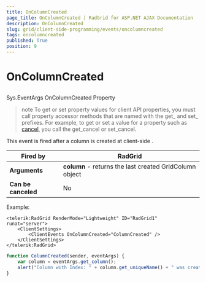 ```yaml
---
title: OnColumnCreated
page_title: OnColumnCreated | RadGrid for ASP.NET AJAX Documentation
description: OnColumnCreated
slug: grid/client-side-programming/events/oncolumncreated
tags: oncolumncreated
published: True
position: 9
---
```


# OnColumnCreated



## 

Sys.EventArgs OnColumnCreated Property

>note To get or set property values for client API properties, you must call property accessor methods that are named with the get_ and set_ prefixes. For example, to get or set a value for a property such as [cancel](https://msdn.microsoft.com/en-us/library/bb310859.aspx), you call the get_cancel or set_cancel.
>


This event is fired after a column is created at client-side .


|  **Fired by**  | RadGrid |
| ------ | ------ |
| **Arguments** | **column** - returns the last created GridColumn object|
| **Can be canceled** |No|

Example:

````ASP.NET
<telerik:RadGrid RenderMode="Lightweight" ID="RadGrid1" runat="server">
    <ClientSettings>
        <ClientEvents OnColumnCreated="ColumnCreated" />
    </ClientSettings>
</telerik:RadGrid>
````



````JavaScript
function ColumnCreated(sender, eventArgs) {
    var column = eventArgs.get_column();
    alert("Column with Index: " + column.get_uniqueName() + " was created");
}
````


